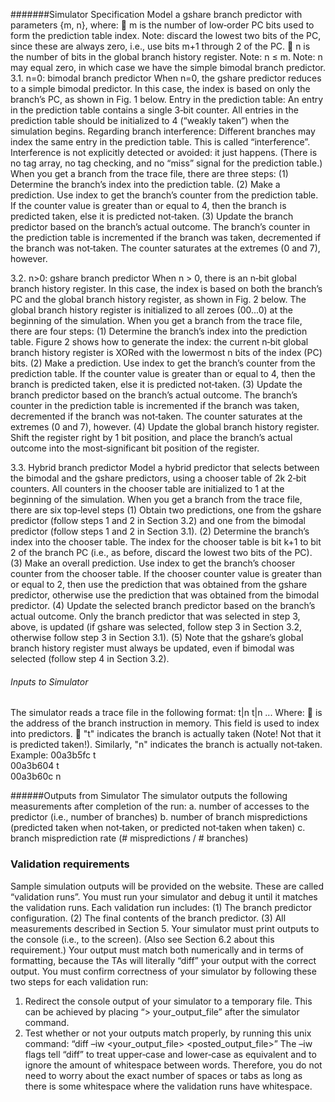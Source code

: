 #######Simulator Specification 
Model a gshare branch predictor with parameters {m, n}, where: 
 m is the number of low‐order PC bits used to form the prediction table index. Note: discard the 
lowest two bits of the PC, since these are always zero, i.e., use bits m+1 through 2 of the PC. 
 n is the number of bits in the global branch history register. Note: n ≤ m. Note: n may equal 
zero, in which case we have the simple bimodal branch predictor. 
3.1. n=0: bimodal branch predictor 
When n=0, the gshare predictor reduces to a simple bimodal predictor. In this case, the index is based 
on only the branch’s PC, as shown in Fig. 1 below. 
Entry in the prediction table: 
An entry in the prediction table contains a single 3‐bit counter. All entries in the prediction table should 
be initialized to 4 (“weakly taken”) when the simulation begins. 
Regarding branch interference: 
Different branches may index the same entry in the prediction table. This is called “interference”. 
Interference is not explicitly detected or avoided: it just happens. (There is no tag array, no tag checking, 
and no “miss” signal for the prediction table.) 
When you get a branch from the trace file, there are three steps: 
(1) Determine the branch’s index into the prediction table. 
(2) Make a prediction. Use index to get the branch’s counter from the prediction table. If the counter 
value is greater than or equal to 4, then the branch is predicted taken, else it is predicted not‐taken. 
(3) Update the branch predictor based on the branch’s actual outcome. The branch’s counter in the 
prediction table is incremented if the branch was taken, decremented if the branch was not‐taken. 
The counter saturates at the extremes (0 and 7), however.


3.2. n>0: gshare branch predictor
When n > 0, there is an n‐bit global branch history register. In this case, the index is based on both the 
branch’s PC and the global branch history register, as shown in Fig. 2 below. The global branch history 
register is initialized to all zeroes (00...0) at the beginning of the simulation. 
When you get a branch from the trace file, there are four steps: 
(1) Determine the branch’s index into the prediction table. Figure 2 shows how to generate the index: 
the current n‐bit global branch history register is XORed with the lowermost n bits of the index (PC) 
bits. 
(2) Make a prediction. Use index to get the branch’s counter from the prediction table. If the counter 
value is greater than or equal to 4, then the branch is predicted taken, else it is predicted not‐taken. 
(3) Update the branch predictor based on the branch’s actual outcome. The branch’s counter in the 
prediction table is incremented if the branch was taken, decremented if the branch was not‐taken. 
The counter saturates at the extremes (0 and 7), however. 
(4) Update the global branch history register. Shift the register right by 1 bit position, and place the 
branch’s actual outcome into the most‐significant bit position of the register. 

3.3. Hybrid branch predictor
Model a hybrid predictor that selects between the bimodal and the gshare predictors, using a chooser 
table of 2k
 2‐bit counters. All counters in the chooser table are initialized to 1 at the beginning of the 
simulation. 
When you get a branch from the trace file, there are six top‐level steps 
(1) Obtain two predictions, one from the gshare predictor (follow steps 1 and 2 in Section 3.2) and 
one from the bimodal predictor (follow steps 1 and 2 in Section 3.1). 
(2) Determine the branch’s index into the chooser table. The index for the chooser table is bit k+1 to 
bit 2 of the branch PC (i.e., as before, discard the lowest two bits of the PC). 
(3) Make an overall prediction. Use index to get the branch’s chooser counter from the chooser table. 
If the chooser counter value is greater than or equal to 2, then use the prediction that was obtained 
from the gshare predictor, otherwise use the prediction that was obtained from the bimodal 
predictor. 
(4) Update the selected branch predictor based on the branch’s actual outcome. Only the branch 
predictor that was selected in step 3, above, is updated (if gshare was selected, follow step 3 in 
Section 3.2, otherwise follow step 3 in Section 3.1). 
(5) Note that the gshare’s global branch history register must always be updated, even if bimodal was 
selected (follow step 4 in Section 3.2). 

###### Inputs to Simulator 
The simulator reads a trace file in the following format: 
<hex branch PC>  t|n 
<hex branch PC>  t|n 
... 
Where: 
 <hex branch PC> is the address of the branch instruction in memory. This field is used to index 
into predictors. 
  "t" indicates the branch is actually taken (Note! Not that it is predicted taken!). Similarly, "n" 
indicates the branch is actually not‐taken. 
Example: 
00a3b5fc t   
00a3b604 t   
00a3b60c n  


######Outputs from Simulator 
The simulator outputs the following measurements after completion of the run: 
a. number of accesses to the predictor (i.e., number of branches) 
b. number of branch mispredictions (predicted taken when not‐taken, or predicted not‐taken when 
taken) 
c. branch misprediction rate (# mispredictions / # branches) 


### Validation requirements 
Sample simulation outputs will be provided on the website. These are called “validation runs”. You must 
run your simulator and debug it until it matches the validation runs. 
Each validation run includes: 
  (1) The branch predictor configuration. 
  (2) The final contents of the branch predictor. 
  (3) All measurements described in Section 5. 
Your simulator must print outputs to the console (i.e., to the screen). (Also see Section 6.2 about this 
requirement.) 
Your output must match both numerically and in terms of formatting, because the TAs will literally “diff” 
your output with the correct output. You must confirm correctness of your simulator by following these 
two steps for each validation run: 
1) Redirect the console output of your simulator to a temporary file. This can be achieved by placing “> 
your_output_file” after the simulator command. 
2) Test whether or not your outputs match properly, by running this unix command: 
“diff –iw <your_output_file> <posted_output_file>” 
The –iw flags tell “diff” to treat upper‐case and lower‐case as equivalent and to ignore the amount of 
whitespace between words. Therefore, you do not need to worry about the exact number of spaces or 
tabs as long as there is some whitespace where the validation runs have whitespace. 




